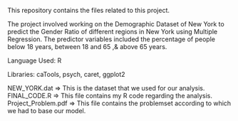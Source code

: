 This repository contains the files related to this project.

The project involved working on the Demographic Dataset of New York to predict the Gender Ratio of different regions in New York using Multiple Regression. The predictor variables included the percentage of people below 18 years, between 18 and 65 ,& above 65 years.

Language Used: R

Libraries: caTools, psych, caret, ggplot2

NEW_YORK.dat => This is the dataset that we used for our analysis.
FINAL_CODE.R => This file contains my R code regarding the analysis.
Project_Problem.pdf => This file contains the problemset according to which we had to base our model.

